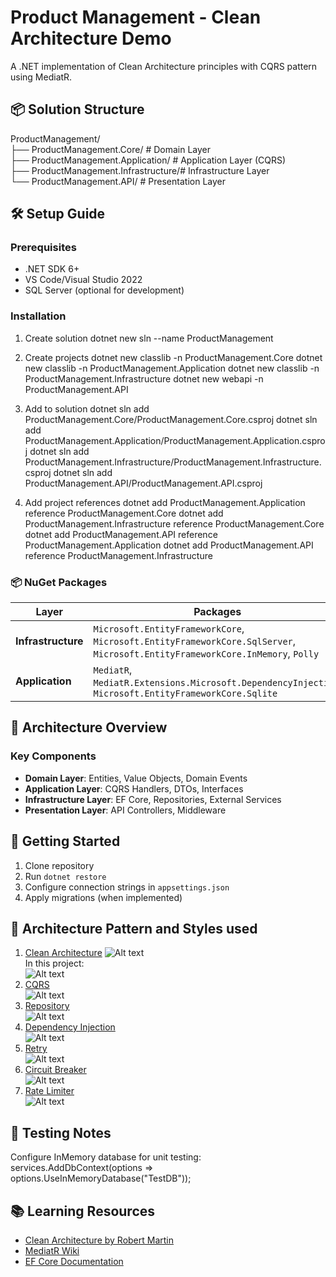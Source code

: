 # Product Management - Clean Architecture Demo

A .NET implementation of Clean Architecture principles with CQRS pattern using MediatR.

## 📦 Solution Structure

ProductManagement/  
├── ProductManagement.Core/ # Domain Layer  
├── ProductManagement.Application/ # Application Layer (CQRS)  
├── ProductManagement.Infrastructure/# Infrastructure Layer  
└── ProductManagement.API/ # Presentation Layer

## 🛠️ Setup Guide

### Prerequisites

- .NET SDK 6+
- VS Code/Visual Studio 2022
- SQL Server (optional for development)

### Installation

1. Create solution
   dotnet new sln --name ProductManagement

2. Create projects
   dotnet new classlib -n ProductManagement.Core
   dotnet new classlib -n ProductManagement.Application
   dotnet new classlib -n ProductManagement.Infrastructure
   dotnet new webapi -n ProductManagement.API

3. Add to solution
   dotnet sln add ProductManagement.Core/ProductManagement.Core.csproj
   dotnet sln add ProductManagement.Application/ProductManagement.Application.csproj
   dotnet sln add ProductManagement.Infrastructure/ProductManagement.Infrastructure.csproj
   dotnet sln add ProductManagement.API/ProductManagement.API.csproj

4. Add project references
   dotnet add ProductManagement.Application reference ProductManagement.Core
   dotnet add ProductManagement.Infrastructure reference ProductManagement.Core
   dotnet add ProductManagement.API reference ProductManagement.Application
   dotnet add ProductManagement.API reference ProductManagement.Infrastructure

### 📦 NuGet Packages

| Layer              | Packages                                                                                                                      |
| ------------------ | ----------------------------------------------------------------------------------------------------------------------------- |
| **Infrastructure** | `Microsoft.EntityFrameworkCore`, `Microsoft.EntityFrameworkCore.SqlServer`, `Microsoft.EntityFrameworkCore.InMemory`, `Polly` |
| **Application**    | `MediatR`, `MediatR.Extensions.Microsoft.DependencyInjection`, `Microsoft.EntityFrameworkCore.Sqlite`                         |

## 🧩 Architecture Overview

### Key Components

- **Domain Layer**: Entities, Value Objects, Domain Events
- **Application Layer**: CQRS Handlers, DTOs, Interfaces
- **Infrastructure Layer**: EF Core, Repositories, External Services
- **Presentation Layer**: API Controllers, Middleware

## 🚀 Getting Started

1. Clone repository
2. Run `dotnet restore`
3. Configure connection strings in `appsettings.json`
4. Apply migrations (when implemented)

## 🔗 Architecture Pattern and Styles used

1. [Clean Architecture](Assets/docs/clean_architecture.md)
   ![Alt text](Assets/images/clean_architecture.png)  
   In this project:  
   ![Alt text](Assets/images/clean_architecture_net.png)
2. [CQRS](Assets/docs/cqrs.md)  
   ![Alt text](Assets/images/cqrs.png)
3. [Repository](Assets/docs/repository.md)  
   ![Alt text](Assets/images/repository.png)
4. [Dependency Injection](Assets/docs/di.md)  
   ![Alt text](Assets/images/di.png)
5. [Retry](Assets/docs/retry.md)  
   ![Alt text](Assets/images/retry.png)
6. [Circuit Breaker](Assets/docs/circuit_breaker.md)  
   ![Alt text](Assets/images/circuit_breaker_state.png)
7. [Rate Limiter](Assets/docs/rate_limiting.md)  
   ![Alt text](Assets/images/rate_limiting.png)

## 🧪 Testing Notes

Configure InMemory database for unit testing:
services.AddDbContext<AppDbContext>(options => options.UseInMemoryDatabase("TestDB"));

## 📚 Learning Resources

- [Clean Architecture by Robert Martin](https://blog.cleancoder.com/uncle-bob/2012/08/13/the-clean-architecture.html)
- [MediatR Wiki](https://github.com/jbogard/MediatR/wiki)
- [EF Core Documentation](https://docs.microsoft.com/en-us/ef/core/)
